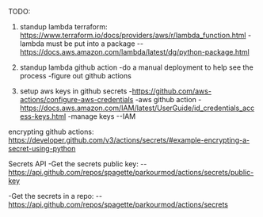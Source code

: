 TODO:
1. standup lambda terraform: https://www.terraform.io/docs/providers/aws/r/lambda_function.html
	-lambda must be put into a package
	--https://docs.aws.amazon.com/lambda/latest/dg/python-package.html

2. standup lambda github action
	-do a manual deployment to help see the process
	-figure out github actions

3. setup aws keys in github secrets
	-https://github.com/aws-actions/configure-aws-credentials -aws github action
	-https://docs.aws.amazon.com/IAM/latest/UserGuide/id_credentials_access-keys.html -manage keys
	--IAM

encrypting github actions:
	https://developer.github.com/v3/actions/secrets/#example-encrypting-a-secret-using-python

Secrets API
-Get the secrets public key:
--https://api.github.com/repos/spagette/parkourmod/actions/secrets/public-key

-Get the secrets in a repo:
--https://api.github.com/repos/spagette/parkourmod/actions/secrets
